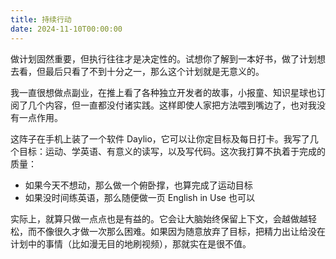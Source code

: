 ```yaml
---
title: 持续行动
date: 2024-11-10T00:00:00
---
```


做计划固然重要，但执行往往才是决定性的。试想你了解到一本好书，做了计划想去看，但最后只看了不到十分之一，那么这个计划就是无意义的。

我一直很想做点副业，在推上看了各种独立开发者的故事，小报童、知识星球也订阅了几个内容，但一直都没付诸实践。这样即使人家把方法喂到嘴边了，也对我没有一点作用。

这阵子在手机上装了一个软件 Daylio，它可以让你定目标及每日打卡。我写了几个目标：运动、学英语、有意义的读写，以及写代码。这次我打算不执着于完成的质量：

- 如果今天不想动，那么做一个俯卧撑，也算完成了运动目标
- 如果没时间练英语，那么随便做一页 English in Use 也可以

实际上，就算只做一点点也是有益的。它会让大脑始终保留上下文，会越做越轻松，而不像很久才做一次那么困难。如果因为随意放弃了目标，把精力出让给没在计划中的事情（比如漫无目的地刷视频），那就实在是很不值。

